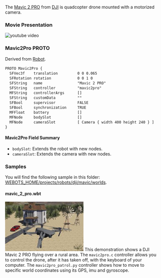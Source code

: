 The [Mavic 2 PRO](https://www.dji.com/ch/mavic-2) from [DJI](https://www.dji.com) is quadcopter drone mounted with a motorized camera.

### Movie Presentation

![youtube video](https://www.youtube.com/watch?v=-hJssj_Vcw8)

### Mavic2Pro PROTO

Derived from [Robot](https://cyberbotics.com/doc/reference/robot).

```
PROTO Mavic2Pro {
  SFVec3f    translation         0 0 0.065
  SFRotation rotation            0 0 1 0
  SFString   name                "Mavic 2 PRO"
  SFString   controller          "mavic2pro"
  MFString   controllerArgs      []
  SFString   customData          ""
  SFBool     supervisor          FALSE
  SFBool     synchronization     TRUE
  MFFloat    battery             []
  MFNode     bodySlot            []
  MFNode     cameraSlot          [ Camera { width 400 height 240 } ]
}
```

#### Mavic2Pro Field Summary

- `bodySlot`: Extends the robot with new nodes.
- `cameraSlot`: Extends the camera with new nodes.

### Samples

You will find the following sample in this folder: [WEBOTS\_HOME/projects/robots/dji/mavic/worlds](https://github.com/omichel/webots/tree/released/projects/robots/dji/mavic/worlds).

#### mavic\_2\_pro.wbt

![mavic_2_pro.wbt.png](images/mavic-2-pro/mavic_2_pro.wbt.thumbnail.jpg) This demonstration shows a DJI Mavic 2 PRO flying over a rural area.
The `mavic2pro.c` controller allows you to control the drone, after it has taken off, with the keyboard of your computer.
The `mavic2pro_patrol.py` controller shows how to move to specific world coordinates using its GPS, imu and gyroscope.
